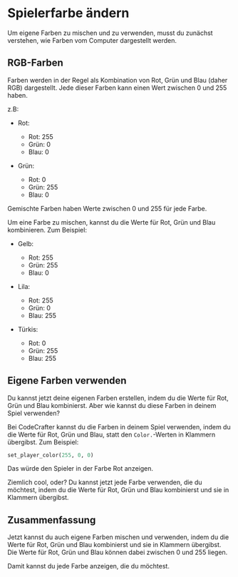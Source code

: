 # Spielerfarbe ändern

Um eigene Farben zu mischen und zu verwenden, musst du zunächst verstehen, wie Farben vom Computer dargestellt werden.

## RGB-Farben

Farben werden in der Regel als Kombination von Rot, Grün und Blau (daher RGB) dargestellt. Jede dieser Farben kann einen Wert zwischen 0 und 255 haben.

z.B:

* Rot:
  * Rot: 255
  * Grün: 0
  * Blau: 0

* Grün:
  * Rot: 0
  * Grün: 255
  * Blau: 0

Gemischte Farben haben Werte zwischen 0 und 255 für jede Farbe.

Um eine Farbe zu mischen, kannst du die Werte für Rot, Grün und Blau kombinieren. Zum Beispiel:

* Gelb:
  * Rot: 255
  * Grün: 255
  * Blau: 0

* Lila:
  * Rot: 255
  * Grün: 0
  * Blau: 255

* Türkis:
  * Rot: 0
  * Grün: 255
  * Blau: 255

## Eigene Farben verwenden

Du kannst jetzt deine eigenen Farben erstellen, indem du die Werte für Rot, Grün und Blau kombinierst. Aber wie kannst du diese Farben in deinem Spiel verwenden?

Bei CodeCrafter kannst du die Farben in deinem Spiel verwenden, indem du die Werte für Rot, Grün und Blau, statt den `Color.`-Werten in Klammern übergibst. Zum Beispiel:

```python
set_player_color(255, 0, 0)
```

Das würde den Spieler in der Farbe Rot anzeigen.

Ziemlich cool, oder? Du kannst jetzt jede Farbe verwenden, die du möchtest, indem du die Werte für Rot, Grün und Blau kombinierst und sie in Klammern übergibst.

## Zusammenfassung

Jetzt kannst du auch eigene Farben mischen und verwenden, indem du die Werte für Rot, Grün und Blau kombinierst und sie in Klammern übergibst. Die Werte für Rot, Grün und Blau können dabei zwischen 0 und 255 liegen.

Damit kannst du jede Farbe anzeigen, die du möchtest.
